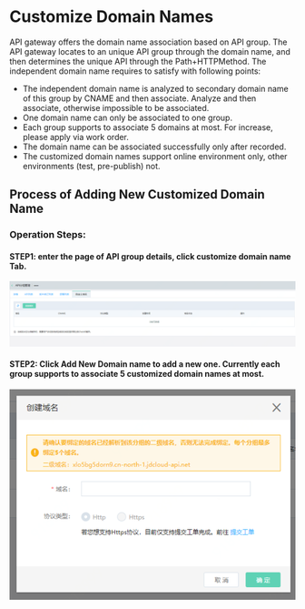 # Customize Domain Names

API gateway offers the domain name association based on API group. The API gateway locates to an unique API group through the domain name, and then determines the unique API through the Path+HTTPMethod. The independent domain name requires to satisfy with following points:
- The independent domain name is analyzed to secondary domain name of this group by CNAME and then associate. Analyze and then associate, otherwise impossible to be associated.
- One domain name can only be associated to one group.
- Each group supports to associate 5 domains at most. For increase, please apply via work order.
- The domain name can be associated successfully only after recorded.
- The customized domain names support online environment only, other environments (test, pre-publish) not.



## Process of Adding New Customized Domain Name
### Operation Steps:
#### STEP1: enter the page of API group details, click customize domain name **Tab**.

![Domain list](https://github.com/jdcloudcom/cn/blob/edit/image/Internet-Middleware/API-Gateway/zdyym-list.png)

#### STEP2: Click **Add New Domain name** to add a new one. Currently each group supports to associate 5 customized domain names at most.

![Domain list](https://github.com/jdcloudcom/cn/blob/edit/image/Internet-Middleware/API-Gateway/zdyym-add.png)





